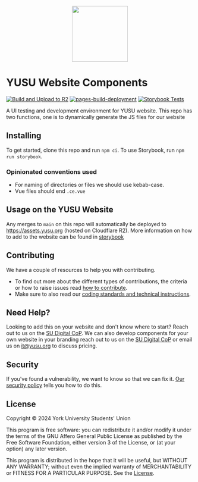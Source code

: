 <!-- markdownlint-disable-file -->
<p align="center">
  <img width="150px" src="https://assets-cdn.sums.su/YU/website/img/yusu-logo-black-icon.png" alt="" loading="lazy">
</p>

# YUSU Website Components

[![Build and Upload to R2](https://github.com/YUSU-Dev/Vue-3-Components/actions/workflows/build.yml/badge.svg)](https://github.com/YUSU-Dev/Vue-3-Components/actions/workflows/build.yml)
[![pages-build-deployment](https://github.com/YUSU-Dev/Vue-3-Components/actions/workflows/pages/pages-build-deployment/badge.svg)](https://github.com/YUSU-Dev/Vue-3-Components/actions/workflows/pages/pages-build-deployment)
[![Storybook Tests](https://github.com/YUSU-Dev/Vue-3-Components/actions/workflows/storybook-tests.yml/badge.svg)](https://github.com/YUSU-Dev/Vue-3-Components/actions/workflows/storybook-tests.yml)

A UI testing and development environment for YUSU website. This repo has two functions, one is to dynamically generate the JS files for our website

## Installing

To get started, clone this repo and run `npm ci`.
To use Storybook, run `npm run storybook`.

### Opinionated conventions used

- For naming of directories or files we should use kebab-case.
- Vue files should end `.ce.vue`

## Usage on the YUSU Website

Any merges to `main` on this repo will automatically be deployed to https://assets.yusu.org (hosted on Cloudflare R2). More information on how to add to the website can be found in [storybook](storybook.digital.yusu.org/?path=/docs/introduction--docs)

## Contributing

We have a couple of resources to help you with contributing.

- To find out more about the different types of contributions, the criteria or how to raise issues read [how to contribute](https://storybook.digital.yusu.org/?path=/docs/contributing--docs).
- Make sure to also read our [coding standards and technical instructions](CONTRIBUTING.md).

## Need Help?

Looking to add this on your website and don't know where to start? Reach out to us on the [SU Digital CoP](https://discord.gg/fCF3Ugm8). We can also develop components for your own website in your branding reach out to us on the [SU Digital CoP](https://discord.gg/fCF3Ugm8) or email us on [it@yusu.org](mailto:it@yusu.org) to discuss pricing.

## Security

If you've found a vulnerability, we want to know so that we can fix it. [Our security policy](SECURITY.md) tells you how to do this.

## License

Copyright © 2024 York University Students' Union

This program is free software: you can redistribute it and/or modify
it under the terms of the GNU Affero General Public License as published
by the Free Software Foundation, either version 3 of the License, or
(at your option) any later version.

This program is distributed in the hope that it will be useful,
but WITHOUT ANY WARRANTY; without even the implied warranty of
MERCHANTABILITY or FITNESS FOR A PARTICULAR PURPOSE. See the [License](LICENSE).
